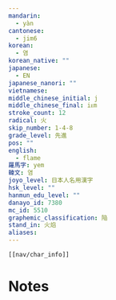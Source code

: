 ```yaml
---
mandarin:
  - yàn
cantonese:
  - jim6
korean:
  - 염
korean_native: ""
japanese:
  - EN
japanese_nanori: ""
vietnamese:
middle_chinese_initial: j
middle_chinese_final: iᴇm
stroke_count: 12
radical: 火
skip_number: 1-4-8
grade_level: 先進
pos: ""
english:
  - flame
羅馬字: yem
韓文: 염
joyo_level: 日本人名用漢字
hsk_level: ""
hanmun_edu_level: ""
danayo_id: 7380
mc_id: 5510
graphemic_classification: 陥
stand_in: 火焰
aliases:
---
```

```meta-bind-embed
[[nav/char_info]]
```

# Notes
